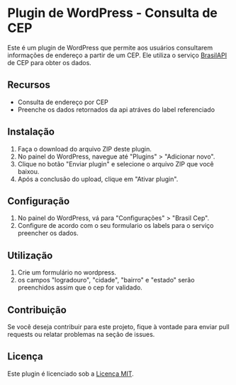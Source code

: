 # Plugin de WordPress - Consulta de CEP

Este é um plugin de WordPress que permite aos usuários consultarem informações de endereço a partir de um CEP. 
Ele utiliza o serviço [BrasilAPI](https://github.com/BrasilAPI/BrasilAPI) de CEP para obter os dados.

## Recursos

- Consulta de endereço por CEP
- Preenche os dados retornados da api atráves do label referenciado

## Instalação

1. Faça o download do arquivo ZIP deste plugin.
2. No painel do WordPress, navegue até "Plugins" > "Adicionar novo".
3. Clique no botão "Enviar plugin" e selecione o arquivo ZIP que você baixou.
4. Após a conclusão do upload, clique em "Ativar plugin".

## Configuração

1. No painel do WordPress, vá para "Configurações" > "Brasil Cep".
2. Configure de acordo com o seu formulario os labels para o serviço preencher os dados.

## Utilização

1. Crie um formulário no wordpress.
2. os campos "logradouro", "cidade", "bairro" e "estado" serão preenchidos assim que o cep for validado.

## Contribuição

Se você deseja contribuir para este projeto, fique à vontade para enviar pull requests ou relatar problemas na seção de issues.

## Licença

Este plugin é licenciado sob a [Licença MIT](LICENSE).
